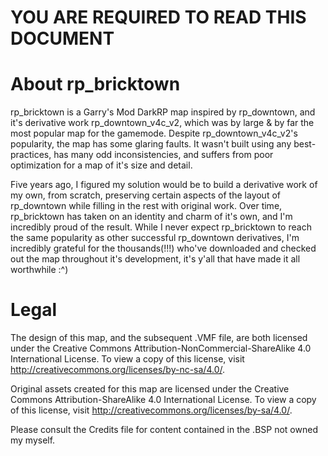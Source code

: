 # YOU ARE REQUIRED TO READ THIS DOCUMENT
# About rp_bricktown
rp_bricktown is a Garry's Mod DarkRP map inspired by rp_downtown, and it's derivative work rp_downtown_v4c_v2, which was by large & by far the most popular map for the gamemode. 
Despite rp_downtown_v4c_v2's popularity, the map has some glaring faults. It wasn't built using any best-practices, has many odd inconsistencies, and suffers from poor optimization for a map of it's size and detail.

Five years ago, I figured my solution would be to build a derivative work of my own, from scratch, preserving certain aspects of the layout of rp_downtown while filling in the rest with original work. 
Over time, rp_bricktown has taken on an identity and charm of it's own, and I'm incredibly proud of the result. 
While I never expect rp_bricktown to reach the same popularity as other successful rp_downtown derivatives, I'm incredibly grateful for the thousands(!!!) who've downloaded and checked out the map throughout it's development, it's y'all that have made it all worthwhile :^)
# Legal
The design of this map, and the subsequent .VMF file, are both licensed under the Creative Commons Attribution-NonCommercial-ShareAlike 4.0 International License. 
To view a copy of this license, visit http://creativecommons.org/licenses/by-nc-sa/4.0/.

Original assets created for this map are licensed under the Creative Commons Attribution-ShareAlike 4.0 International License. 
To view a copy of this license, visit http://creativecommons.org/licenses/by-sa/4.0/.

Please consult the Credits file for content contained in the .BSP not owned my myself.

